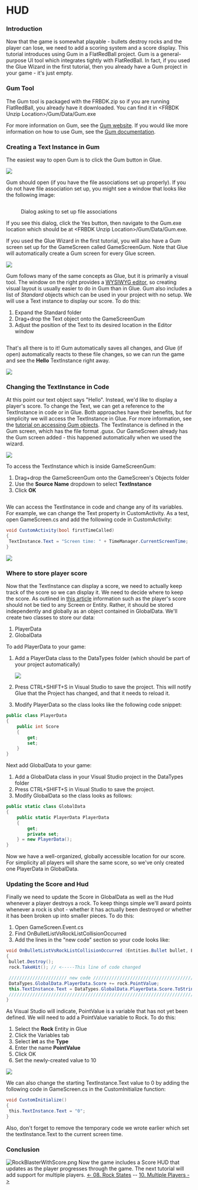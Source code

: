 # HUD

### Introduction

Now that the game is somewhat playable - bullets destroy rocks and the player can lose, we need to add a scoring system and a score display. This tutorial introduces using Gum in a FlatRedBall project. Gum is a general-purpose UI tool which integrates tightly with FlatRedBall. In fact, if you used the Glue Wizard in the first tutorial, then you already have a Gum project in your game - it's just empty.

### Gum Tool

The Gum tool is packaged with the FRBDK.zip so if you are running FlatRedBall, you already have it downloaded. You can find it in \<FRBDK Unzip Location>/Gum/Data/Gum.exe

For more information on Gum, see the [Gum website](http://gumui.net/). If you would like more information on how to use Gum, see the [Gum documentation](https://docs.flatredball.com/gum).

### Creating a Text Instance in Gum

The easiest way to open Gum is to click the Gum button in Glue.

![](../../media/2021-03-img\_604d7f8df22d4.png)

Gum should open (if you have the file associations set up properly). If you do not have file association set up, you might see a window that looks like the following image:

<figure><img src="../../.gitbook/assets/image (63).png" alt=""><figcaption><p>Dialog asking to set up file associations</p></figcaption></figure>

If you see this dialog, click the Yes button, then navigate to the Gum.exe location which should be at \<FRBDK Unzip Location>/Gum/Data/Gum.exe.

If you used the Glue Wizard in the first tutorial, you will also have a Gum screen set up for the GameScreen called GameScreenGum. Note that Glue will automatically create a Gum screen for every Glue screen.

![](../../media/2021-03-img\_604d80112bbec.png)

Gum follows many of the same concepts as Glue, but it is primarily a visual tool. The window on the right provides a [WYSIWYG editor](https://en.wikipedia.org/wiki/WYSIWYG), so creating visual layout is usually easier to do in Gum than in Glue. Gum also includes a list of _Standard_ objects which can be used in your project with no setup. We will use a Text instance to display our score. To do this:

1. Expand the Standard folder
2. Drag+drop the Text object onto the GameScreenGum
3. Adjust the position of the Text to its desired location in the Editor window

<figure><img src="../../media/2016-01-2021_March_13_200519.gif" alt=""><figcaption></figcaption></figure>

That's all there is to it! Gum automatically saves all changes, and Glue (if open) automatically reacts to these file changes, so we can run the game and see the **Hello** TextInstance right away.

![](../../media/2021-03-img\_604d810fec276.png)

### Changing the TextInstance in Code

At this point our text object says "Hello". Instead, we'd like to display a player's score. To change the Text, we can get a reference to the TextInstance in code or in Glue. Both approaches have their benefits, but for simplicity we will access the TextInstance in Glue. For more information, see the [tutorial on accessing Gum objects](../../gum/tutorials/tutorials-gum-gum-objects-in-code.md). The TextInstance is defined in the Gum screen, which has the file format .gusx. Our GameScreen already has the Gum screen added - this happened automatically when we used the wizard.

![](../../media/2021-03-img\_604d823aa3e8a.png)

To access the TextInstance which is inside GameScreenGum:

1. Drag+drop the GameScreenGum onto the GameScreen's Objects folder
2. Use the **Source Name** dropdown to select **TextInstance**
3. Click **OK**

<figure><img src="../../media/2016-01-2021_March_13_200727.gif" alt=""><figcaption></figcaption></figure>

We can access the TextInstance in code and change any of its variables. For example, we can change the Text property in CustomActivity. As a test, open GameScreen.cs and add the following code in CustomActivity:

```csharp
void CustomActivity(bool firstTimeCalled)
{
 TextInstance.Text = "Screen time: " + TimeManager.CurrentScreenTime;
}
```

![](../../media/2021-03-img\_604d837571f15.png)

### Where to store player score

Now that the TextInstance can display a score, we need to actually keep track of the score so we can display it. We need to decide where to keep the score. As outlined in [this article](../../frb/docs/index.php) information such as the player's score should not be tied to any Screen or Entity. Rather, it should be stored independently and globally as an object contained in GlobalData. We'll create two classes to store our data:

1. PlayerData
2. GlobalData

To add PlayerData to your game:

1.  Add a PlayerData class to the DataTypes folder (which should be part of your project automatically)

    ![](../../media/2022-12-img\_63a310d138ae3.png)
2. Press CTRL+SHIFT+S in Visual Studio to save the project. This will notify Glue that the Project has changed, and that it needs to reload it.
3. Modify PlayerData so the class looks like the following code snippet:

```csharp
public class PlayerData
{
    public int Score
    {
        get;
        set;
    }
}
```

Next add GlobalData to your game:

1. Add a GlobalData class in your Visual Studio project in the DataTypes folder
2. Press CTRL+SHIFT+S in Visual Studio to save the project.
3. Modify GlobalData so the class looks as follows:

```csharp
public static class GlobalData
{
    public static PlayerData PlayerData
    {
        get;
        private set;
    } = new PlayerData();
}
```

Now we have a well-organized, globally accessible location for our score. For simplicity all players will share the same score, so we've only created one PlayerData in GlobalData.

### Updating the Score and Hud

Finally we need to update the Score in GlobalData as well as the Hud whenever a player destroys a rock. To keep things simple we'll award points whenever a rock is shot - whether it has actually been destroyed or whether it has been broken up into smaller pieces. To do this:

1. Open GameScreen.Event.cs
2. Find OnBulletListVsRockListCollisionOccurred
3. Add the lines in the "new code" section so your code looks like:

```csharp
void OnBulletListVsRockListCollisionOccurred (Entities.Bullet bullet, Entities.Rock rock)
{
 bullet.Destroy();
 rock.TakeHit(); // <-----This line of code changed

 ////////////////////// new code ////////////////////////////////////////////
 DataTypes.GlobalData.PlayerData.Score += rock.PointValue;                 //
 this.TextInstance.Text = DataTypes.GlobalData.PlayerData.Score.ToString();//
 ////////////////////////////////////////////////////////////////////////////
}
```

As Visual Studio will indicate, PointValue is a variable that has not yet been defined. We will need to add a PointValue variable to Rock. To do this:

1. Select the **Rock** Entity in Glue
2. Click the Variables tab
3. Select **int** as the **Type**
4. Enter the name **PointValue**
5. Click OK
6. Set the newly-created value to 10

![](../../media/2021-03-img\_604d851f8ac3c.png)

We can also change the starting TextInstance.Text value to 0 by adding the following code in GameScreen.cs in the CustomInitialize function:

```csharp
void CustomInitialize()
{
 this.TextInstance.Text = "0";
}
```

Also, don't forget to remove the temporary code we wrote earlier which set the textInstance.Text to the current screen time.

### Conclusion

![RockBlasterWithScore.png](../../media/migrated\_media-RockBlasterWithScore.png) Now the game includes a Score HUD that updates as the player progresses through the game. The next tutorial will add support for multiple players. [<- 08. Rock States](tutorials-rock-states.md) -- [10. Multiple Players ->](tutorials-multiple-players.md)
